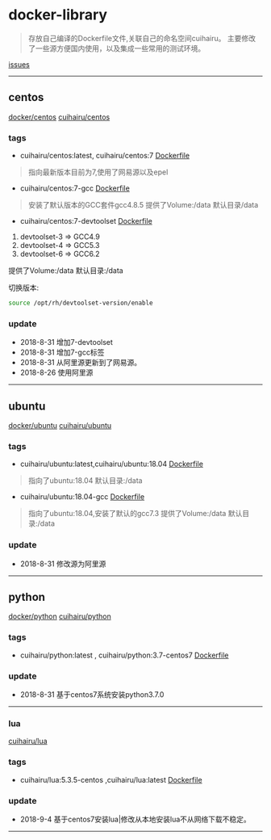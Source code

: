 # docker-library

>存放自己编译的Dockerfile文件,关联自己的命名空间cuihairu。
主要修改了一些源方便国内使用，以及集成一些常用的测试环境。

[issues](https://github.com/cuihairu/docker-libs/issues)

---

## centos

[docker/centos](https://hub.docker.com/_/centos/)
[cuihairu/centos](https://hub.docker.com/r/cuihairu/centos/)

### tags

- cuihairu/centos:latest, cuihairu/centos:7
[Dockerfile](https://github.com/cuihairu/docker-libs/blob/master/centos/7/Dockerfile)
>指向最新版本目前为7,使用了网易源以及epel

- cuihairu/centos:7-gcc
[Dockerfile](https://github.com/cuihairu/docker-libs/blob/master/centos/7/gcc/Dockerfile)
>安装了默认版本的GCC套件gcc4.8.5
提供了Volume:/data
默认目录/data

- cuihairu/centos:7-devtoolset
[Dockerfile](https://github.com/cuihairu/docker-libs/blob/master/centos/7/dev/Dockerfile)
1. devtoolset-3 => GCC4.9 
2. devtoolset-4 => GCC5.3 
3. devtoolset-6 => GCC6.2 

提供了Volume:/data
默认目录:/data

切换版本:

``` bash
source /opt/rh/devtoolset-version/enable 
```
### update
- 2018-8-31 增加7-devtoolset 
- 2018-8-31 增加7-gcc标签
- 2018-8-31 从阿里源更新到了网易源。
- 2018-8-26 使用阿里源

---

## ubuntu

[docker/ubuntu](https://hub.docker.com/_/ubuntu/)
[cuihairu/ubuntu](https://hub.docker.com/r/cuihairu/ubuntu/)

### tags

- cuihairu/ubuntu:latest,cuihairu/ubuntu:18.04
[Dockerfile](https://github.com/cuihairu/docker-libs/blob/master/ubuntu/18/Dockerfile)
>指向了ubuntu:18.04 
默认目录:/data

- cuihairu/ubuntu:18.04-gcc
[Dockerfile](https://github.com/cuihairu/docker-libs/blob/master/ubuntu/18/Dockerfile)
>指向了ubuntu:18.04,安装了默认的gcc7.3
提供了Volume:/data 
默认目录:/data


### update 

- 2018-8-31 修改源为阿里源

---

## python

[docker/python](https://hub.docker.com/_/python/)
[cuihairu/python](https://hub.docker.com/r/cuihairu/ubuntu/)

### tags
- cuihairu/python:latest , cuihairu/python:3.7-centos7 
[Dockerfile](https://github.com/cuihairu/docker-libs/blob/master/python/3.7/centos7/Dockerfile)

### update
- 2018-8-31 基于centos7系统安装python3.7.0
---
### lua
[cuihairu/lua](https://hub.docker.com/r/cuihairu/lua/)

### tags
- cuihairu/lua:5.3.5-centos ,cuihairu/lua:latest
[Dockerfile](https://github.com/cuihairu/docker-libs/blob/master/lua/5.3.5/Dockerfile)

### update
- 2018-9-4 基于centos7安装lua|修改从本地安装lua不从网络下载不稳定。

---